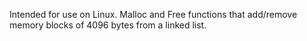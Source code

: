 Intended for use on Linux.
Malloc and Free functions that add/remove memory blocks of 4096 bytes from a linked list.
